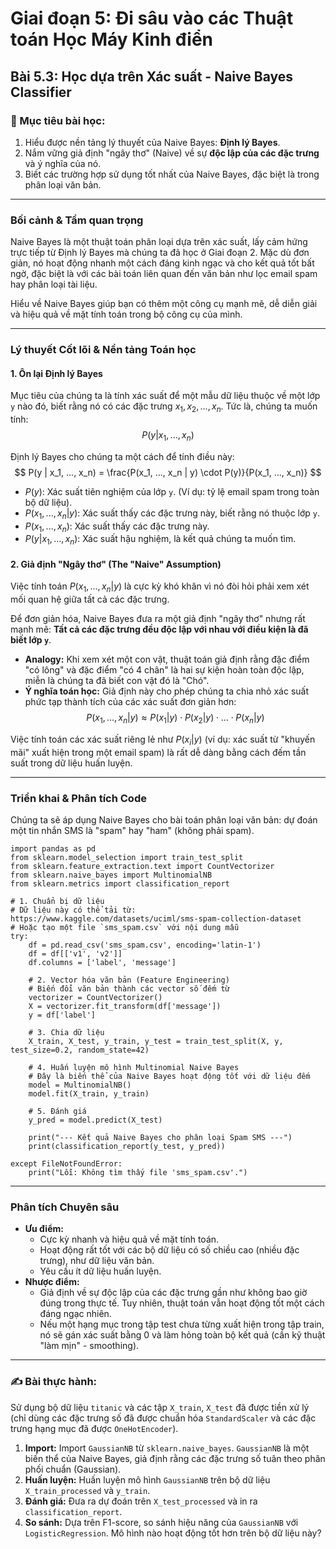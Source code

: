 # Giai đoạn 5: Đi sâu vào các Thuật toán Học Máy Kinh điển
## Bài 5.3: Học dựa trên Xác suất - Naive Bayes Classifier

### **🎯 Mục tiêu bài học:**
1.  Hiểu được nền tảng lý thuyết của Naive Bayes: **Định lý Bayes**.
2.  Nắm vững giả định "ngây thơ" (Naive) về sự **độc lập của các đặc trưng** và ý nghĩa của nó.
3.  Biết các trường hợp sử dụng tốt nhất của Naive Bayes, đặc biệt là trong phân loại văn bản.

---

### **Bối cảnh & Tầm quan trọng**

Naive Bayes là một thuật toán phân loại dựa trên xác suất, lấy cảm hứng trực tiếp từ Định lý Bayes mà chúng ta đã học ở Giai đoạn 2. Mặc dù đơn giản, nó hoạt động nhanh một cách đáng kinh ngạc và cho kết quả tốt bất ngờ, đặc biệt là với các bài toán liên quan đến văn bản như lọc email spam hay phân loại tài liệu.

Hiểu về Naive Bayes giúp bạn có thêm một công cụ mạnh mẽ, dễ diễn giải và hiệu quả về mặt tính toán trong bộ công cụ của mình.

---

### **Lý thuyết Cốt lõi & Nền tảng Toán học**

#### **1. Ôn lại Định lý Bayes**

Mục tiêu của chúng ta là tính xác suất để một mẫu dữ liệu thuộc về một lớp `y` nào đó, biết rằng nó có các đặc trưng $x_1, x_2, ..., x_n$. Tức là, chúng ta muốn tính:
$$ P(y | x_1, ..., x_n) $$

Định lý Bayes cho chúng ta một cách để tính điều này:
$$ P(y | x_1, ..., x_n) = \frac{P(x_1, ..., x_n | y) \cdot P(y)}{P(x_1, ..., x_n)} $$

* $P(y)$: Xác suất tiên nghiệm của lớp `y`. (Ví dụ: tỷ lệ email spam trong toàn bộ dữ liệu).
* $P(x_1, ..., x_n | y)$: Xác suất thấy các đặc trưng này, biết rằng nó thuộc lớp `y`.
* $P(x_1, ..., x_n)$: Xác suất thấy các đặc trưng này.
* $P(y | x_1, ..., x_n)$: Xác suất hậu nghiệm, là kết quả chúng ta muốn tìm.

#### **2. Giả định "Ngây thơ" (The "Naive" Assumption)**

Việc tính toán $P(x_1, ..., x_n | y)$ là cực kỳ khó khăn vì nó đòi hỏi phải xem xét mối quan hệ giữa tất cả các đặc trưng.

Để đơn giản hóa, Naive Bayes đưa ra một giả định "ngây thơ" nhưng rất mạnh mẽ: **Tất cả các đặc trưng đều độc lập với nhau với điều kiện là đã biết lớp `y`**.

* **Analogy:** Khi xem xét một con vật, thuật toán giả định rằng đặc điểm "có lông" và đặc điểm "có 4 chân" là hai sự kiện hoàn toàn độc lập, miễn là chúng ta đã biết con vật đó là "Chó".
* **Ý nghĩa toán học:** Giả định này cho phép chúng ta chia nhỏ xác suất phức tạp thành tích của các xác suất đơn giản hơn:
    $$ P(x_1, ..., x_n | y) \approx P(x_1|y) \cdot P(x_2|y) \cdot ... \cdot P(x_n|y) $$

Việc tính toán các xác suất riêng lẻ như $P(x_i|y)$ (ví dụ: xác suất từ "khuyến mãi" xuất hiện trong một email spam) là rất dễ dàng bằng cách đếm tần suất trong dữ liệu huấn luyện.

---

### **Triển khai & Phân tích Code**

Chúng ta sẽ áp dụng Naive Bayes cho bài toán phân loại văn bản: dự đoán một tin nhắn SMS là "spam" hay "ham" (không phải spam).

    import pandas as pd
    from sklearn.model_selection import train_test_split
    from sklearn.feature_extraction.text import CountVectorizer
    from sklearn.naive_bayes import MultinomialNB
    from sklearn.metrics import classification_report

    # 1. Chuẩn bị dữ liệu
    # Dữ liệu này có thể tải từ: https://www.kaggle.com/datasets/uciml/sms-spam-collection-dataset
    # Hoặc tạo một file `sms_spam.csv` với nội dung mẫu
    try:
        df = pd.read_csv('sms_spam.csv', encoding='latin-1')
        df = df[['v1', 'v2']]
        df.columns = ['label', 'message']
    
        # 2. Vector hóa văn bản (Feature Engineering)
        # Biến đổi văn bản thành các vector số đếm từ
        vectorizer = CountVectorizer()
        X = vectorizer.fit_transform(df['message'])
        y = df['label']
    
        # 3. Chia dữ liệu
        X_train, X_test, y_train, y_test = train_test_split(X, y, test_size=0.2, random_state=42)
    
        # 4. Huấn luyện mô hình Multinomial Naive Bayes
        # Đây là biến thể của Naive Bayes hoạt động tốt với dữ liệu đếm
        model = MultinomialNB()
        model.fit(X_train, y_train)
    
        # 5. Đánh giá
        y_pred = model.predict(X_test)
        
        print("--- Kết quả Naive Bayes cho phân loại Spam SMS ---")
        print(classification_report(y_test, y_pred))
        
    except FileNotFoundError:
        print("Lỗi: Không tìm thấy file 'sms_spam.csv'.")


---

### **Phân tích Chuyên sâu**

* **Ưu điểm:**
    * Cực kỳ nhanh và hiệu quả về mặt tính toán.
    * Hoạt động rất tốt với các bộ dữ liệu có số chiều cao (nhiều đặc trưng), như dữ liệu văn bản.
    * Yêu cầu ít dữ liệu huấn luyện.
* **Nhược điểm:**
    * Giả định về sự độc lập của các đặc trưng gần như không bao giờ đúng trong thực tế. Tuy nhiên, thuật toán vẫn hoạt động tốt một cách đáng ngạc nhiên.
    * Nếu một hạng mục trong tập test chưa từng xuất hiện trong tập train, nó sẽ gán xác suất bằng 0 và làm hỏng toàn bộ kết quả (cần kỹ thuật "làm mịn" - smoothing).

---

### **✍️ Bài thực hành:**

Sử dụng bộ dữ liệu `titanic` và các tập `X_train`, `X_test` đã được tiền xử lý (chỉ dùng các đặc trưng số đã được chuẩn hóa `StandardScaler` và các đặc trưng hạng mục đã được `OneHotEncoder`).

1.  **Import:** Import `GaussianNB` từ `sklearn.naive_bayes`. `GaussianNB` là một biến thể của Naive Bayes, giả định rằng các đặc trưng số tuân theo phân phối chuẩn (Gaussian).
2.  **Huấn luyện:** Huấn luyện mô hình `GaussianNB` trên bộ dữ liệu `X_train_processed` và `y_train`.
3.  **Đánh giá:** Đưa ra dự đoán trên `X_test_processed` và in ra `classification_report`.
4.  **So sánh:** Dựa trên F1-score, so sánh hiệu năng của `GaussianNB` với `LogisticRegression`. Mô hình nào hoạt động tốt hơn trên bộ dữ liệu này?